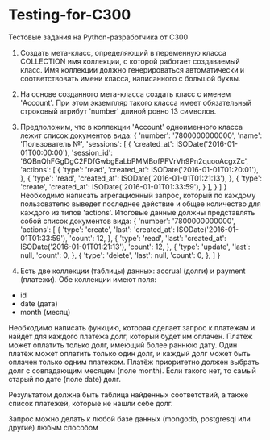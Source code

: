 # Testing-for-C300
Тестовые задания на Python-разработчика от С300

1. Создать мета-класс, определяющий в переменную класса COLLECTION имя коллекции,
с которой работает создаваемый класс. Имя коллекции должно генерироваться автоматически и
соответствовать имени класса, написанного с большой буквы.

2. На основе созданного мета-класса создать класс с именем 'Account'. При этом экземпляр такого класса
имеет обязательный строковый атрибут 'number' длиной ровно 13 символов.

3. Предположим, что в коллекции 'Account' одноименного класса лежит список документов вида:
{
'number': '7800000000000',
'name': 'Пользователь №',
'sessions': [
{
'created_at': ISODate('2016-01-01T00:00:00'),
'session_id': '6QBnQhFGgDgC2FDfGwbgEaLbPMMBofPFVrVh9Pn2quooAcgxZc',
'actions': [
{
'type': 'read',
'created_at': ISODate('2016-01-01T01:20:01'),
},
{
'type': 'read',
'created_at': ISODate('2016-01-01T01:21:13'),
},
{
'type': 'create',
'created_at': ISODate('2016-01-01T01:33:59'),
}
],
}
]
}
Необходимо написать агрегационный запрос, который по каждому пользователю выведет последнее действие
и общее количество для каждого из типов 'actions'. Итоговые данные должны представлять собой
список документов вида:
{
'number': '7800000000000',
'actions': [
{
'type': 'create',
'last': 'created_at': ISODate('2016-01-01T01:33:59'),
'count': 12,
},
{
'type': 'read',
'last': 'created_at': ISODate('2016-01-01T01:21:13'),
'count': 12,
},
{
'type': 'update',
'last': null,
'count': 0,
},
{
'type': 'delete',
'last': null,
'count': 0,
},
]
}

4. Есть две коллекции (таблицы) данных: accrual (долги) и payment (платежи). Обе коллекции имеют поля:
- id
- date (дата)
- month (месяц)

Необходимо написать функцию, которая сделает запрос к платежам и найдёт для каждого платежа долг, который будет им оплачен. Платёж может оплатить только долг, имеющий более раннюю дату. Один платёж может оплатить только один долг, и каждый долг может быть оплачен только одним платежом. Платёж приоритетно должен выбрать долг с совпадающим месяцем (поле month). Если такого нет, то самый старый по дате (поле date) долг.

Результатом должна быть таблица найденных соответствий, а также список платежей, которые не нашли себе долг.

Запрос можно делать к любой базе данных (mongodb, postgresql или другие) любым способом
